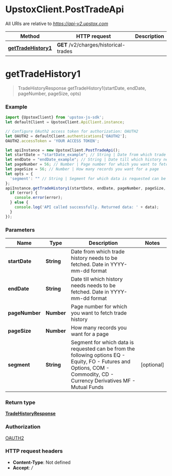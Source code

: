 # UpstoxClient.PostTradeApi

All URIs are relative to *https://api-v2.upstox.com*

Method | HTTP request | Description
------------- | ------------- | -------------
[**getTradeHistory1**](PostTradeApi.md#getTradeHistory1) | **GET** /v2/charges/historical-trades | 

<a name="getTradeHistory1"></a>
# **getTradeHistory1**
> TradeHistoryResponse getTradeHistory1(startDate, endDate, pageNumber, pageSize, opts)



### Example
```javascript
import {UpstoxClient} from 'upstox-js-sdk';
let defaultClient = UpstoxClient.ApiClient.instance;

// Configure OAuth2 access token for authorization: OAUTH2
let OAUTH2 = defaultClient.authentications['OAUTH2'];
OAUTH2.accessToken = 'YOUR ACCESS TOKEN';

let apiInstance = new UpstoxClient.PostTradeApi();
let startDate = "startDate_example"; // String | Date from which trade history needs to be fetched. Date in YYYY-mm-dd format
let endDate = "endDate_example"; // String | Date till which history needs needs to be fetched. Date in YYYY-mm-dd format
let pageNumber = 56; // Number | Page number for which you want to fetch trade history 
let pageSize = 56; // Number | How many records you want for a page 
let opts = { 
  'segment': "" // String | Segment for which data is requested can be from the following options EQ - Equity,   FO - Futures and Options,   COM  - Commodity,   CD - Currency Derivatives MF - Mutual Funds
};
apiInstance.getTradeHistory1(startDate, endDate, pageNumber, pageSize, opts, (error, data, response) => {
  if (error) {
    console.error(error);
  } else {
    console.log('API called successfully. Returned data: ' + data);
  }
});
```

### Parameters

Name | Type | Description  | Notes
------------- | ------------- | ------------- | -------------
 **startDate** | **String**| Date from which trade history needs to be fetched. Date in YYYY-mm-dd format | 
 **endDate** | **String**| Date till which history needs needs to be fetched. Date in YYYY-mm-dd format | 
 **pageNumber** | **Number**| Page number for which you want to fetch trade history  | 
 **pageSize** | **Number**| How many records you want for a page  | 
 **segment** | **String**| Segment for which data is requested can be from the following options EQ - Equity,   FO - Futures and Options,   COM  - Commodity,   CD - Currency Derivatives MF - Mutual Funds | [optional] 

### Return type

[**TradeHistoryResponse**](TradeHistoryResponse.md)

### Authorization

[OAUTH2](../README.md#OAUTH2)

### HTTP request headers

 - **Content-Type**: Not defined
 - **Accept**: */*

